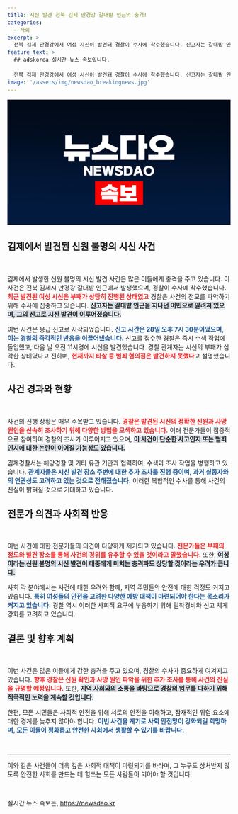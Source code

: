 ```yaml
---
title: 시신 발견 전북 김제 만경강 갈대밭 인근의 충격!
categories:
  - 사회
excerpt: >
  전북 김제 만경강에서 여성 시신이 발견돼 경찰이 수사에 착수했습니다. 신고자는 갈대밭 인근을 지나던 어민으로, 부패가 진행된 시신이 발견됐습니다. 과연 그 뒤에 숨겨진 진실은 무엇일까요?
feature_text: >
  ## adskorea 실시간 뉴스 속보입니다.

  전북 김제 만경강에서 여성 시신이 발견돼 경찰이 수사에 착수했습니다. 신고자는 갈대밭 인근을 지나던 어민으로, 부패가 진행된 시신이 발견됐습니다. 과연 그 뒤에 숨겨진 진실은 무엇일까요?
image: '/assets/img/newsdao_breakingnews.jpg'
---
```


<p><img src="/assets/img/newsdao_breakingnews.jpg" alt="adskorea 속보" /></p>

<h2 data-ke-size="size26">김제에서 발견된 신원 불명의 시신 사건</h2>

<p data-ke-size="size16">&nbsp;</p>

<p>김제에서 발생한 신원 불명의 시신 발견 사건은 많은 이들에게 충격을 주고 있습니다. 이 사건은 전북 김제시 만경강 갈대밭 인근에서 발생했으며, 경찰이 수사에 착수했습니다. <b><span style="color: #ee2323;">최근 발견된 여성 시신은 부패가 상당히 진행된 상태였고</span></b> 경찰은 사건의 전모를 파악하기 위해 수사에 집중하고 있습니다. <b><span style="background-color: #21538527;">신고자는 갈대밭 인근을 지나던 어민으로 알려져 있으며, 그의 신고로 시신 발견이 이루어졌습니다.</span></b></p>

<p>이번 사건은 응급 신고로 시작되었습니다. <b><span style="color: #1a5490;">신고 시간은 28일 오후 7시 30분이었으며, 이는 경찰의 즉각적인 반응을 이끌어냈습니다.</span></b> 신고를 접수한 경찰은 즉시 수색 작업에 돌입했고, 다음 날 오전 11시경에 시신을 발견했습니다. 경찰 관계자는 시신의 부패가 심각한 상태였다고 전하며, <b><span style="color: #ee2323;">현재까지 타살 등 범죄 혐의점은 발견하지 못했다</span></b>고 설명했습니다.</p>

<h2 data-ke-size="size26">사건 경과와 현황</h2>

<p data-ke-size="size16">&nbsp;</p>

<p>사건의 진행 상황은 매우 주목받고 있습니다. <b><span style="color: #ee2323;">경찰은 발견된 시신의 정확한 신원과 사망 원인을 신속히 조사하기 위해 다양한 방법을 모색하고 있습니다.</span></b> 여러 전문가들이 집중적으로 참여하여 경찰의 조사가 이루어지고 있으며, <b><span style="background-color: #21538527;">이 사건이 단순한 사고인지 또는 범죄인지에 대한 논란이 이어질 가능성도 있습니다.</span></b></p>

<p>김제경찰서는 해양경찰 및 기타 유관 기관과 협력하여, 수색과 조사 작업을 병행하고 있습니다. <b><span style="color: #1a5490;">관계자들은 시신 발견 장소 주변에 대한 추가 조사를 진행 중이며, 과거 실종자와의 연관성도 고려하고 있는 것으로 전해졌습니다.</span></b> 이러한 복합적인 수사를 통해 사건의 진실이 밝혀질 것으로 기대하고 있습니다.</p>

<h2 data-ke-size="size26">전문가 의견과 사회적 반응</h2>

<p data-ke-size="size16">&nbsp;</p>

<p>이번 사건에 대한 전문가들의 의견이 다양하게 제기되고 있습니다. <b><span style="color: #ee2323;">전문가들은 부패의 정도와 발견 장소를 통해 사건의 경위를 유추할 수 있을 것이라고 말했습니다.</span></b> 또한, <b><span style="background-color: #21538527;">여성이라는 신원 불명의 시신 발견이 대중에게 미치는 충격파도 상당할 것이라는 우려가 큽니다.</span></b></p>

<p>사회 각 분야에서는 사건에 대한 우려와 함께, 지역 주민들의 안전에 대한 걱정도 커지고 있습니다. <b><span style="color: #1a5490;">특히 여성들의 안전을 고려한 다양한 예방 대책이 마련되어야 한다는 목소리가 커지고 있습니다.</span></b> 경찰 역시 이러한 사회적 요구에 부응하기 위해 밀착경비와 신고 체계 강화를 고려하고 있습니다.</p>

<h2 data-ke-size="size26">결론 및 향후 계획</h2>

<p data-ke-size="size16">&nbsp;</p>

<p>이번 사건은 많은 이들에게 강한 충격을 주고 있으며, 경찰의 수사가 중요하게 여겨지고 있습니다. <b><span style="color: #ee2323;">향후 경찰은 신원 확인과 사망 원인 파악을 위한 추가 조사를 통해 사건의 진실을 규명할 예정입니다.</span></b> 또한, <b><span style="background-color: #21538527;">지역 사회와의 소통을 바탕으로 경찰의 임무를 다하기 위해 적극적인 노력을 계속할 것입니다.</span></b> </p>

<p>한편, 모든 시민들은 사회적 안전을 위해 서로의 안전을 이해하고, 잠재적인 위험 요소에 대한 경계를 늦추지 않아야 합니다. <b><span style="color: #1a5490;">이번 사건을 계기로 사회 안전망이 강화되길 희망하며, 모든 이들이 평화롭고 안전한 사회에서 생활할 수 있기를 바랍니다.</span></b> </p>

<p data-ke-size="size16">&nbsp;</p>

<hr>

<p data-ke-size="size16">이와 같은 사건들이 더욱 깊은 사회적 대책이 마련되기를 바라며, 그 누구도 상처받지 않도록 안전한 사회를 만드는 데 힘쓰는 모든 사람들이 되어야 할 것입니다.</p>

<p data-ke-size="size16">&nbsp;</p>
실시간 뉴스 속보는, <a href="https://newsdao.kr" rel="dofollow">https://newsdao.kr</a>


